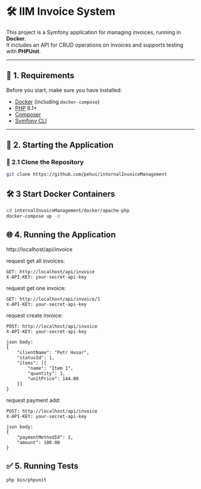 # 🛠 IIM Invoice System

This project is a Symfony application for managing invoices, running in **Docker**.  
It includes an API for CRUD operations on invoices and supports testing with **PHPUnit**.

---

## 📌 1. Requirements
Before you start, make sure you have installed:
- [Docker](https://www.docker.com/get-started) (including `docker-compose`)
- [PHP](https://www.php.net/) 8.1+
- [Composer](https://getcomposer.org/)
- [Symfony CLI](https://symfony.com/download)

---

## 🚀 2. Starting the Application

### **🔹 2.1 Clone the Repository**
```sh
git clone https://github.com/pehus/internalInvoiceManagement
```
## 🛠 3 Start Docker Containers
```sh
cd internalInvoiceManagement/docker/apache-php
docker-compose up -d
```

## 🌐 4. Running the Application
http://localhost/api/invoice

request get all invoices:
```
GET: http://localhost/api/invoice
X-API-KEY: your-secret-api-key
```
request get one invoice:
```
GET: http://localhost/api/invoice/1
X-API-KEY: your-secret-api-key
```
request create invoice:
```
POST: http://localhost/api/invoice
X-API-KEY: your-secret-api-key

json body:
{
    "clientName": "Petr Husar",
    "statusId": 1,
    "items": [{
        "name": "Item 1",
        "quantity": 1,
        "unitPrice": 144.00
    }]
}
```
request payment add:
```
POST: http://localhost/api/invoice
X-API-KEY: your-secret-api-key

json body:
{
    "paymentMethodId": 1,
    "amount": 100.00
}
```

## ✅ 5. Running Tests
```sh
php bin/phpunit
```



